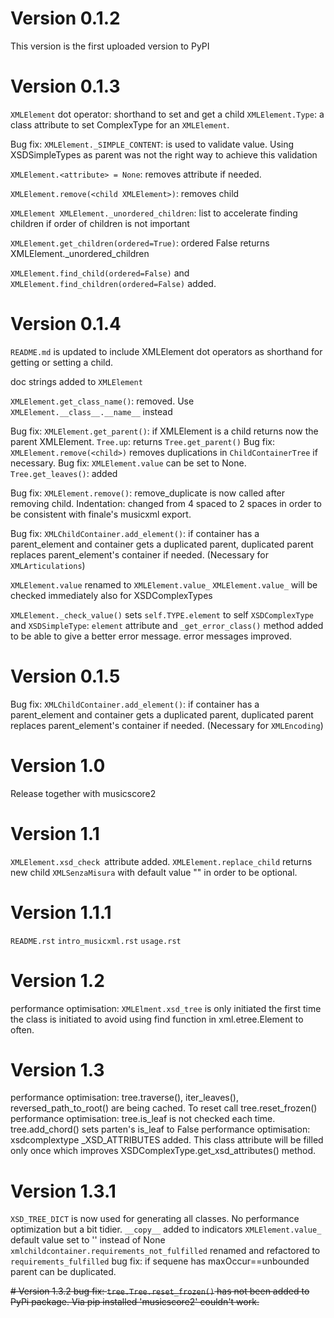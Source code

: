 # Version 0.1.2

This version is the first uploaded version to PyPI

# Version 0.1.3

`XMLElement` dot operator: shorthand to set and get a child `XMLElement.Type`: a class attribute to set ComplexType for an `XMLElement`.

Bug fix: `XMLElement._SIMPLE_CONTENT`: is used to validate value. Using XSDSimpleTypes as parent was not the right way to achieve this
validation

`XMLElement.<attribute> = None`: removes attribute if needed.

`XMLElement.remove(<child XMLElement>)`: removes child

`XMLElement XMLElement._unordered_children`: list to accelerate finding children if order of children is not important

`XMLElement.get_children(ordered=True)`: ordered False returns XMLElement._unordered_children

`XMLElement.find_child(ordered=False)` and `XMLElement.find_children(ordered=False)` added.

# Version 0.1.4

`README.md` is updated to include XMLElement dot operators as shorthand for getting or setting a child.

doc strings added to `XMLElement`

`XMLElement.get_class_name()`: removed. Use `XMLElement.__class__.__name__` instead

Bug fix: `XMLElement.get_parent()`: if XMLElement is a child returns now the parent XMLElement.
`Tree.up`: returns `Tree.get_parent()`
Bug fix: `XMLElement.remove(<child>)` removes duplications in `ChildContainerTree` if necessary. Bug fix: `XMLElement.value` can be set to
None.
`Tree.get_leaves()`: added

Bug fix: `XMLElement.remove()`: remove_duplicate is now called after removing child. Indentation: changed from 4 spaced to 2 spaces in order
to be consistent with finale's musicxml export.

Bug fix: `XMLChildContainer.add_element()`: if container has a parent_element and container gets a duplicated parent, duplicated parent
replaces parent_element's container if needed. (Necessary for `XMLArticulations`)

`XMLElement.value` renamed to `XMLElement.value_`
`XMLElement.value_` will be checked immediately also for XSDComplexTypes

`XMLElement._check_value()` sets `self.TYPE.element` to self
`XSDComplexType` and `XSDSimpleType`: `element` attribute and `_get_error_class()` method added to be able to give a better error message.
error messages improved.

# Version 0.1.5
Bug fix: `XMLChildContainer.add_element()`: if container has a parent_element and container gets a duplicated parent, duplicated parent
replaces parent_element's container if needed. (Necessary for `XMLEncoding`)

# Version 1.0
Release together with musicscore2

# Version 1.1
`XMLElement.xsd_check `attribute added.
`XMLElement.replace_child` returns new child
`XMLSenzaMisura` with default value "" in order to be optional.

# Version 1.1.1
`README.rst`
`intro_musicxml.rst`
`usage.rst`

# Version 1.2
performance optimisation: `XMLElment.xsd_tree` is only initiated the first time the class is initiated to avoid using find function in 
xml.etree.Element to often.

# Version 1.3
performance optimisation: tree.traverse(), iter_leaves(), reversed_path_to_root() are being cached. To reset call tree.reset_frozen()
performance optimisation: tree.is_leaf is not checked each time. tree.add_chord() sets parten's is_leaf to False
performance optimisation: xsdcomplextype _XSD_ATTRIBUTES added. This class attribute will be filled only once which improves XSDComplexType.get_xsd_attributes() method.

# Version 1.3.1
``XSD_TREE_DICT`` is now used for generating all classes. No performance optimization but a bit tidier. 
``__copy__`` added to indicators
``XMLElement.value_`` default value set to '' instead of None
``xmlchildcontainer.requirements_not_fulfilled`` renamed and refactored to ``requirements_fulfilled``
bug fix: if sequene has maxOccur==unbounded parent can be duplicated.

~~# Version 1.3.2
bug fix: ``tree.Tree.reset_frozen()`` has not been added to PyPi package. Via pip installed 'musicscore2' couldn't work.~~


